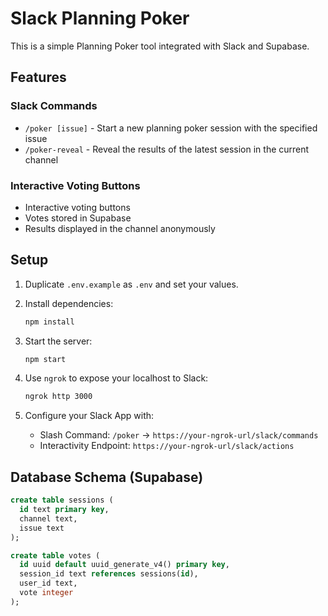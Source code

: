 # Slack Planning Poker

This is a simple Planning Poker tool integrated with Slack and Supabase.

## Features

### Slack Commands

- `/poker [issue]` - Start a new planning poker session with the specified issue
- `/poker-reveal` - Reveal the results of the latest session in the current channel

### Interactive Voting Buttons

- Interactive voting buttons
- Votes stored in Supabase
- Results displayed in the channel anonymously

## Setup

1. Duplicate `.env.example` as `.env` and set your values.
2. Install dependencies:

   ```bash
   npm install
   ```

3. Start the server:

   ```bash
   npm start
   ```

4. Use `ngrok` to expose your localhost to Slack:

   ```bash
   ngrok http 3000
   ```

5. Configure your Slack App with:

   - Slash Command: `/poker` → `https://your-ngrok-url/slack/commands`
   - Interactivity Endpoint: `https://your-ngrok-url/slack/actions`

## Database Schema (Supabase)

```sql
create table sessions (
  id text primary key,
  channel text,
  issue text
);

create table votes (
  id uuid default uuid_generate_v4() primary key,
  session_id text references sessions(id),
  user_id text,
  vote integer
);
```
